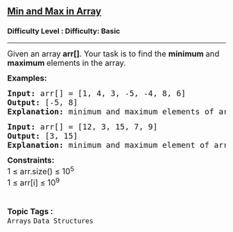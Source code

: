 <h2><a href="https://www.geeksforgeeks.org/problems/find-minimum-and-maximum-element-in-an-array4428/1?sortBy=submissions&category%5B%5D=Arrays&page=1&difficulty%5B%5D=-1">Min and Max in Array</a></h2><h3>Difficulty Level : Difficulty: Basic</h3><hr><div class="problems_problem_content__Xm_eO"><p><span style="font-size: 18px;">Given an array<strong> arr[]</strong>. Your task is to find the <strong>minimum </strong>and<strong> maximum </strong>elements in the&nbsp;array.</span></p>
<p><span style="font-size: 18px;"><strong>Examples:</strong></span></p>
<pre><span style="font-size: 18px;"><strong>Input: </strong>arr[] = [1, 4, 3, -5, -4, 8, 6]
<strong>Output: </strong>[-5, 8]<br><strong>Explanation:</strong> minimum and maximum elements of array are -5 and 8.</span></pre>
<pre><span style="font-size: 18px;"><strong>Input: </strong>arr[] = [12, 3, 15, 7, 9]
<strong>Output: </strong>[3, 15]<br><strong>Explanation:</strong> minimum and maximum element of array are 3 and 15.<br></span></pre>
<p><span style="font-size: 18px;"><strong>Constraints:</strong><br>1 ≤ arr.size() ≤ 10<sup>5</sup><br>1 ≤ arr[i] ≤ 10<sup>9</sup></span></p></div><br><p><span style=font-size:18px><strong>Topic Tags : </strong><br><code>Arrays</code>&nbsp;<code>Data Structures</code>&nbsp;